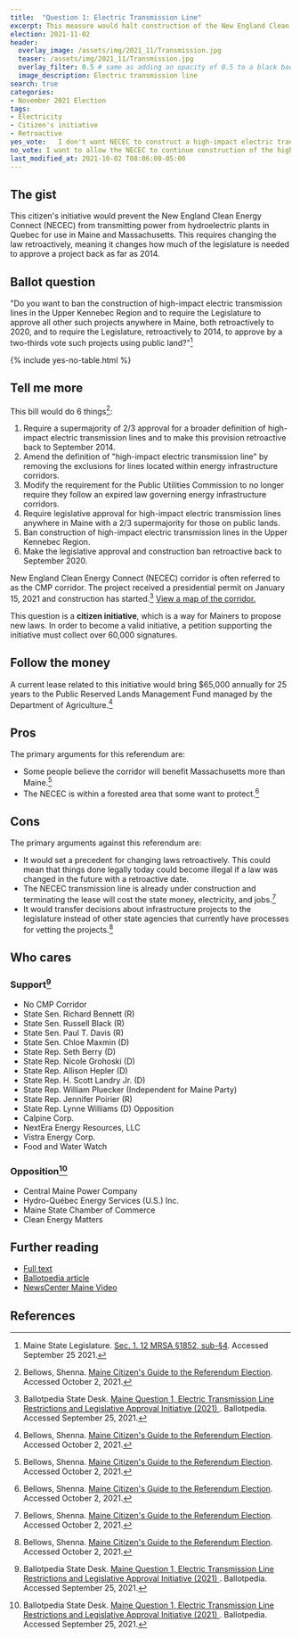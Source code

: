 ```yaml
---
title:  "Question 1: Electric Transmission Line"
excerpt: This measure would halt construction of the New England Clean Energy Connect (NECEC) and require a 2/3 majority to approve similar projects back as far as 2014.
election: 2021-11-02
header:
  overlay_image: /assets/img/2021_11/Transmission.jpg
  teaser: /assets/img/2021_11/Transmission.jpg
  overlay_filter: 0.5 # same as adding an opacity of 0.5 to a black background
  image_description: Electric transmission line
search: true
categories:
- November 2021 Election
tags:
- Electricity
- Citizen's initiative
- Retroactive
yes_vote:   I don't want NECEC to construct a high-impact electric transmission line in the Upper Kennebec region and require a 2/3 majority vote for similar projects retroactively to 2020 for projects anywhere in Maine and 2014 for projects on public land.
no_vote: I want to allow the NECEC to continue construction of the high-impact electric transmission line in the Upper Kennebec region and I want the legislative rules for approval of such projects to stay the way they are.
last_modified_at: 2021-10-02 T08:06:00-05:00
---
```

## The gist
This citizen's initiative would prevent the New England Clean Energy Connect (NECEC) from transmitting power from hydroelectric plants in Quebec for use in Maine and Massachusetts. This requires changing the law retroactively, meaning it changes how much of the legislature is needed to approve a project back as far as 2014.

## Ballot question
"Do you want to ban the construction of high-impact electric transmission lines in the Upper Kennebec Region and to require the Legislature to approve all other such projects anywhere in Maine, both retroactively to 2020, and to require the Legislature, retroactively to 2014, to approve by a two-thirds vote such projects using public land?"[^1]

{% include yes-no-table.html %}


## Tell me more
This bill would do 6 things[^4]:

1. Require a supermajority of 2/3 approval for a broader definition of high-impact electric transmission lines and to make this provision retroactive back to September 2014.
2. Amend the definition of "high-impact electric transmission line" by removing the exclusions for lines located within energy infrastructure corridors.
3. Modify the requirement for the Public Utilities Commission to no longer require they follow an expired law governing energy infrastructure corridors.
4. Require legislative approval for high-impact electric transmission lines anywhere in Maine with a 2/3 supermajority for those on public lands.
5. Ban construction of high-impact electric transmission lines in the Upper Kennebec Region.
6. Make the legislative approval and construction ban retroactive back to September 2020.

New England Clean Energy Connect (NECEC) corridor is often referred to as the CMP corridor. The project received a presidential permit on January 15, 2021 and construction has started.[^2] [View a map of the corridor.](https://ballotpedia.org/Maine_Question_1,_Electric_Transmission_Line_Restrictions_and_Legislative_Approval_Initiative_(2021)#Background)

This question is a **citizen initiative**, which is a way for Mainers to propose new laws. In order to become a valid initiative, a petition supporting the initiative must collect over 60,000 signatures.

## Follow the money
A current lease related to this initiative would bring $65,000 annually for 25 years to the Public Reserved Lands Management Fund managed by the Department of Agriculture.[^4]

## Pros
The primary arguments for this referendum are:
* Some people believe the corridor will benefit Massachusetts more than Maine.[^4]
* The NECEC is within a forested area that some want to protect.[^4]

## Cons
The primary arguments against this referendum are:
* It would set a precedent for changing laws retroactively. This could mean that things done legally today could become illegal if a law was changed in the future with a retroactive date.
* The NECEC transmission line is already under construction and terminating the lease will cost the state money, electricity, and jobs.[^4]
* It would transfer decisions about infrastructure projects to the legislature instead of other state agencies that currently have processes for vetting the projects.[^4]

## Who cares
### Support[^2]
* No CMP Corridor
* State Sen. Richard Bennett (R)
* State Sen. Russell Black (R)
* State Sen. Paul T. Davis (R)
* State Sen. Chloe Maxmin (D)
* State Rep. Seth Berry (D)
* State Rep. Nicole Grohoski (D)
* State Rep. Allison Hepler (D)
* State Rep. H. Scott Landry Jr. (D)
* State Rep. William Pluecker (Independent for Maine Party)
* State Rep. Jennifer Poirier (R)
* State Rep. Lynne Williams (D) Opposition
* Calpine Corp.
* NextEra Energy Resources, LLC
* Vistra Energy Corp.
* Food and Water Watch

### Opposition[^2]
* Central Maine Power Company
* Hydro-Québec Energy Services (U.S.) Inc.
* Maine State Chamber of Commerce
* Clean Energy Matters

## Further reading
- [Full text](https://www.maine.gov/sos/cec/elec/citizens/line.pdf)
- [Ballotpedia article](https://ballotpedia.org/Maine_Question_1,_Electric_Transmission_Line_Restrictions_and_Legislative_Approval_Initiative_(2021))
- [NewsCenter Maine Video](https://www.newscentermaine.com/article/news/politics/ballot-question-1-explained-high-impact-transmission-cmp-central-maine-power-corridor-new-england-clean-energy-corridor/97-8d9808c3-380e-4d37-b0c7-d78870f22d1a)

## References
[^1]: Maine State Legislature. [Sec. 1. 12 MRSA §1852, sub-§4](https://www.maine.gov/sos/cec/elec/citizens/line.pdf). Accessed September 25 2021.

[^2]: Ballotpedia State Desk. [Maine Question 1, Electric Transmission Line Restrictions and Legislative Approval Initiative (2021)
](https://ballotpedia.org/Maine_Question_1,_Electric_Transmission_Line_Restrictions_and_Legislative_Approval_Initiative_(2021)). Ballotpedia. Accessed September 25, 2021.

[^3]: NewsCenter Maine. [Ballot Question 1 explained](https://www.newscentermaine.com/article/news/politics/ballot-question-1-explained-high-impact-transmission-cmp-central-maine-power-corridor-new-england-clean-energy-corridor/97-8d9808c3-380e-4d37-b0c7-d78870f22d1a)

[^4]: Bellows, Shenna. [Maine Citizen's Guide to the Referendum Election](https://www.maine.gov/sos/cec/elec/upcoming/pdf/11-21citizensguide.pdf). Accessed October 2, 2021.
